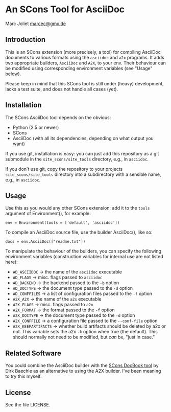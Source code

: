 # An SCons Tool for AsciiDoc
Marc Joliet <marcec@gmx.de>

## Introduction

This is an SCons extension (more precisely, a tool) for compiling AsciiDoc
documents to various formats using the `asciidoc` and `a2x` programs.  It adds
two appropriate builders, `AsciiDoc` and `A2X`, to your env.  Their behaviour
can be modified using corresponding environment variables (see "Usage" below).

Please keep in mind that this SCons tool is still under (heavy) development,
lacks a test suite, and does not handle all cases (yet).

## Installation

The SCons AsciiDoc tool depends on the obvious:

- Python (2.5 or newer)
- SCons
- AsciiDoc (with all its dependencies, depending on what output you want)

If you use git, installation is easy: you can just add this repository as a git
submodule in the `site_scons/site_tools` directory, e.g., in `asciidoc`.

If you don't use git, copy the repository to your projects
`site_scons/site_tools` directory into a subdirectory with a sensible name,
e.g., in `asciidoc`.

## Usage

Use this as you would any other SCons extension: add it to the `tools` argument
of Environment(), for example:

    env = Environment(tools = ['default', 'asciidoc'])

To compile an AsciiDoc source file, use the builder AsciiDoc(), like so:

    docs = env.AsciiDoc(["readme.txt"])

To manipulate the behaviour of the builders, you can specify the following
environment variables (construction variables for internal use are not listed
here):

- `AD_ASCIIDOC`       -> the name of the `asciidoc` executable
- `AD_FLAGS`          -> misc. flags passed to `asciidoc`
- `AD_BACKEND`        -> the backend passed to the `-b` option
- `AD_DOCTYPE`        -> the document type passed to the `-d` option
- `AD_CONFFILES`      -> a list of configuration files passed to the `-f` option
- `A2X_A2X`           -> the name of the `a2x` executable
- `A2X_FLAGS`         -> misc. flags passed to `a2x`
- `A2X_FORMAT`        -> the format passed to the `-f` option
- `A2X_DOCTYPE`       -> the document type passed to the `-d` option
- `A2X_CONFFILE`      -> a configuration file passed to the `--conf-file` option
- `A2X_KEEPARTIFACTS` -> whether build artifacts should be deleted by a2x or
  not.  This variable sets the a2x `-k` option when true (the default).  This
  should normally not need to be modified, but *can* be, "just in case."

## Related Software

You could combine the AsciiDoc builder with the
[SCons DocBook tool](https://bitbucket.org/dirkbaechle/scons_docbook) by Dirk
Baechle as an alternative to using the A2X builder.  I've been meaning to try
this myself.

## License

See the file LICENSE.
